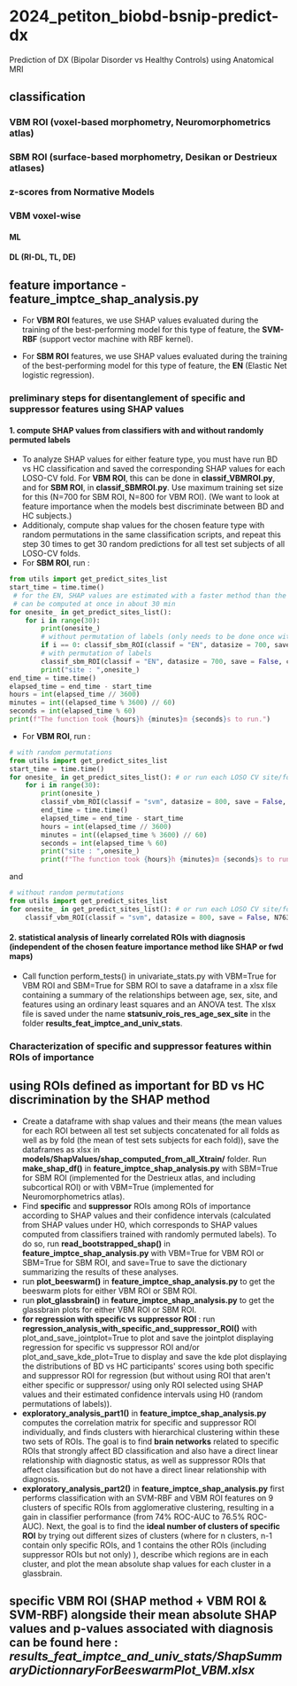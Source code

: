# 2024_petiton_biobd-bsnip-predict-dx
Prediction of DX (Bipolar Disorder vs Healthy Controls) using Anatomical MRI

## classification
### VBM ROI (voxel-based morphometry, Neuromorphometrics atlas)
### SBM ROI (surface-based morphometry, Desikan or Destrieux atlases)
### z-scores from Normative Models
### VBM voxel-wise 
#### ML
#### DL (RI-DL, TL, DE)



## feature importance - feature_imptce_shap_analysis.py

- For **VBM ROI** features, we use SHAP values evaluated during the training of the best-performing model for this type of feature, the **SVM-RBF** (support vector machine with RBF kernel).

- For **SBM ROI** features, we use SHAP values evaluated during the training of the best-performing model for this type of feature, the **EN** (Elastic Net logistic regression).

### preliminary steps for disentanglement of specific and suppressor features using SHAP values 
#### 1. compute SHAP values from classifiers with and without randomly permuted labels
- To analyze SHAP values for either feature type, you must have run BD vs HC classification and saved the corresponding SHAP values for each LOSO-CV fold.
For **VBM ROI**, this can be done in **classif_VBMROI.py**, and for **SBM ROI**, in **classif_SBMROI.py**. Use maximum training set size for this (N=700 for SBM ROI, N=800 for VBM ROI). (We want to look at feature importance when the models best discriminate between BD and HC subjects.)
- Additionaly, compute shap values for the chosen feature type with random permutations in the same classification scripts, and repeat this step 30 times to get 30 random predictions for all test set subjects of all LOSO-CV folds.
- For **SBM ROI**, run : 
```python
from utils import get_predict_sites_list 
start_time = time.time()
 # for the EN, SHAP values are estimated with a faster method than the SVM-RBF, so SHAP values for all folds 
 # can be computed at once in about 30 min
for onesite_ in get_predict_sites_list():
    for i in range(30):
        print(onesite_)
        # without permutation of labels (only needs to be done once without permutations)
        if i == 0: classif_sbm_ROI(classif = "EN", datasize = 700, save = False, compute_shap=True, random_labels=False, onesite=onesite_) 
        # with permutation of labels
        classif_sbm_ROI(classif = "EN", datasize = 700, save = False, compute_shap=True, random_labels=True, onesite=onesite_) 
        print("site : ",onesite_)
end_time = time.time()
elapsed_time = end_time - start_time
hours = int(elapsed_time // 3600)
minutes = int((elapsed_time % 3600) // 60)
seconds = int(elapsed_time % 60)
print(f"The function took {hours}h {minutes}m {seconds}s to run.") 
```
- For **VBM ROI**, run : 
```python
# with random permutations 
from utils import get_predict_sites_list 
start_time = time.time()
for onesite_ in get_predict_sites_list(): # or run each LOSO CV site/fold separately (about 2h computation type by fold)
    for i in range(30):
        print(onesite_)
        classif_vbm_ROI(classif = "svm", datasize = 800, save = False, N763=False, compute_shap=True, random_labels=True, onesite=onesite_) 
        end_time = time.time()
        elapsed_time = end_time - start_time
        hours = int(elapsed_time // 3600)
        minutes = int((elapsed_time % 3600) // 60)
        seconds = int(elapsed_time % 60)
        print("site : ",onesite_)
        print(f"The function took {hours}h {minutes}m {seconds}s to run.") 
```
and
```python
# without random permutations 
from utils import get_predict_sites_list 
for onesite_ in get_predict_sites_list(): # or run each LOSO CV site/fold separately (about 2h computation type by fold)
    classif_vbm_ROI(classif = "svm", datasize = 800, save = False, N763=False, compute_shap=True, random_labels=False, onesite=onesite_) 
```
#### 2. statistical analysis of linearly correlated ROIs with diagnosis (independent of the chosen feature importance method like SHAP or fwd maps) 
- Call function perform_tests() in univariate_stats.py with VBM=True for VBM ROI and SBM=True for SBM ROI to save a
dataframe in a xlsx file containing a summary of the relationships between age, sex, site, and features using an ordinary least squares and an ANOVA test. The xlsx file is saved under the name **statsuniv_rois_res_age_sex_site** in the folder **results_feat_imptce_and_univ_stats**.

### Characterization of specific and suppressor features within ROIs of importance 
## using ROIs defined as important for BD vs HC discrimination by the SHAP method
- Create a dataframe with shap values and their means (the mean values for each ROI between all test set subjects concatenated for all folds as well as by fold (the mean of test sets subjects for each fold)), save the dataframes as xlsx in **models/ShapValues/shap_computed_from_all_Xtrain/** folder. Run **make_shap_df()** in **feature_imptce_shap_analysis.py** with SBM=True for SBM ROI (implemented for the Destrieux atlas, and including subcortical ROI) or with VBM=True (implemented for Neuromorphometrics atlas).
- Find **specific** and **suppressor** ROIs among ROIs of importance according to SHAP values and their confidence intervals (calculated from SHAP values under H0, which corresponds to SHAP values computed from classifiers trained with randomly permuted labels). To do so, run **read_bootstrapped_shap()** in **feature_imptce_shap_analysis.py** with VBM=True for VBM ROI or SBM=True for SBM ROI, and save=True to save the dictionary summarizing the results of these analyses.
- run **plot_beeswarm()** in **feature_imptce_shap_analysis.py** to get the beeswarm plots for either VBM ROI or SBM ROI.
- run **plot_glassbrain()** in **feature_imptce_shap_analysis.py** to get the glassbrain plots for either VBM ROI or SBM ROI.
- **for regression with specific vs suppressor ROI** : run **regression_analysis_with_specific_and_suppressor_ROI()** with plot_and_save_jointplot=True to plot and save the jointplot displaying regression for specific vs suppressor ROI and/or plot_and_save_kde_plot=True to display and save the kde plot displaying the distributions of BD vs HC participants' scores using both specific and suppressor ROI for regression (but without using ROI that aren't either specific or suppressor/ using only ROI selected using SHAP values and their estimated confidence intervals using H0 (random permutations of labels)).
- **exploratory_analysis_part1()** in **feature_imptce_shap_analysis.py** computes the correlation matrix for specific and suppressor ROI individually, and finds clusters with hierarchical clustering within these two sets of ROIs. The goal is to find **brain networks** related to specific ROIs that strongly affect BD classification and also have a direct linear relationship with diagnostic status, as well as suppressor ROIs that affect classification but do not have a direct linear relationship with diagnosis.
 - **exploratory_analysis_part2()** in **feature_imptce_shap_analysis.py** first performs classification with an SVM-RBF and VBM ROI features on 9 clusters of specific ROIs from agglomerative clustering, resulting in a gain in classifier performance (from 74% ROC-AUC to 76.5% ROC-AUC). Next, the goal is to find the **ideal number of clusters of specific ROI** by trying out different sizes of clusters (where for n clusters, n-1 contain only specific ROIs, and 1 contains the other ROIs (including suppressor ROIs but not only) ), describe which regions are in each cluster, and plot the mean absolute shap values for each cluster in a glassbrain.

 ## specific VBM ROI (SHAP method + VBM ROI & SVM-RBF) alongside their mean absolute SHAP values and p-values associated with diagnosis can be found here : *results_feat_imptce_and_univ_stats/ShapSummaryDictionnaryForBeeswarmPlot_VBM.xlsx*